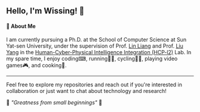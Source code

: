 ## Hello, I'm Wissing! 👋

#### 🧐 About Me

I am currently pursuing a Ph.D. at the School of Computer Science at Sun Yat-sen University, under the supervision of Prof. [Lin Liang](http://www.linliang.net/) and Prof. [Liu Yang](https://yangliu9208.github.io/) in the [Human-Cyber-Physical Intelligence Integration (HCP-l2)](https://www.sysu-hcp.net/) Lab. In my spare time, I enjoy coding⌨, running🏃‍♂️, cycling🚴‍♂️, playing video games🎮, and cooking🥘.

---

Feel free to explore my repositories and reach out if you're interested in collaboration or just want to chat about technology and research!

🌟 _"Greatness from small beginnings"_ 🌟
